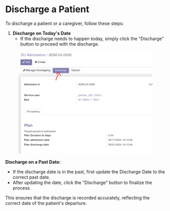 # Discharge a Patient

To discharge a patient or a caregiver, follow these steps:

1. **Discharge on Today's Date**
   * If the discharge needs to happen today, simply click the "Discharge" button to proceed with the discharge.

<figure><img src="../../.gitbook/assets/image (19) (1).png" alt=""><figcaption></figcaption></figure>

**Discharge on a Past Date:**

* If the discharge date is in the past, first update the Discharge Date to the correct past date.
* After updating the date, click the "Discharge" button to finalize the process.

This ensures that the discharge is recorded accurately, reflecting the correct date of the patient's departure.
